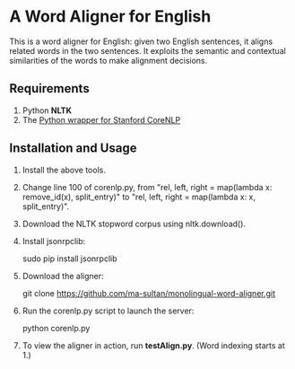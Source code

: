 # A Word Aligner for English

This is a word aligner for English: given two English sentences, it aligns related words in the two sentences. It exploits the semantic and contextual similarities of the words to make alignment decisions.

## Requirements

1) Python **NLTK**  
2) The [Python wrapper for Stanford CoreNLP](https://github.com/dasmith/stanford-corenlp-python)  

## Installation and Usage

1) Install the above tools.  
2) Change line 100 of corenlp.py, from "rel, left, right = map(lambda x: remove_id(x), split_entry)" to "rel, left, right = map(lambda x: x, split_entry)".  
3) Download the NLTK stopword corpus using nltk.download().  
4) Install jsonrpclib:  

	sudo pip install jsonrpclib
5) Download the aligner:  

	  git clone https://github.com/ma-sultan/monolingual-word-aligner.git  
6) Run the corenlp.py script to launch the server:  

	  python corenlp.py  
7) To view the aligner in action, run **testAlign.py**. (Word indexing starts at 1.)
